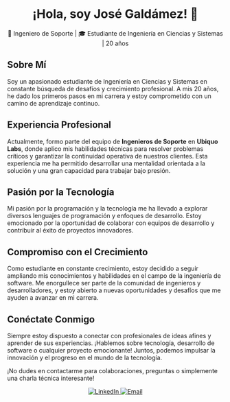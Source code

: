 <div align="center">
  <h1>¡Hola, soy José Galdámez! 👋</h1>
  <p>🚀 Ingeniero de Soporte | 🎓 Estudiante de Ingeniería en Ciencias y Sistemas | 20 años</p>
</div>

## Sobre Mí
Soy un apasionado estudiante de Ingeniería en Ciencias y Sistemas en constante búsqueda de desafíos y crecimiento profesional. A mis 20 años, he dado los primeros pasos en mi carrera y estoy comprometido con un camino de aprendizaje continuo.

## Experiencia Profesional
Actualmente, formo parte del equipo de **Ingenieros de Soporte** en **Ubiquo Labs**, donde aplico mis habilidades técnicas para resolver problemas críticos y garantizar la continuidad operativa de nuestros clientes. Esta experiencia me ha permitido desarrollar una mentalidad orientada a la solución y una gran capacidad para trabajar bajo presión.

## Pasión por la Tecnología
Mi pasión por la programación y la tecnología me ha llevado a explorar diversos lenguajes de programación y enfoques de desarrollo. Estoy emocionado por la oportunidad de colaborar con equipos de desarrollo y contribuir al éxito de proyectos innovadores.

## Compromiso con el Crecimiento
Como estudiante en constante crecimiento, estoy decidido a seguir ampliando mis conocimientos y habilidades en el campo de la ingeniería de software. Me enorgullece ser parte de la comunidad de ingenieros y desarrolladores, y estoy abierto a nuevas oportunidades y desafíos que me ayuden a avanzar en mi carrera.

## Conéctate Conmigo
Siempre estoy dispuesto a conectar con profesionales de ideas afines y aprender de sus experiencias. ¡Hablemos sobre tecnología, desarrollo de software o cualquier proyecto emocionante! Juntos, podemos impulsar la innovación y el progreso en el mundo de la tecnología.

¡No dudes en contactarme para colaboraciones, preguntas o simplemente una charla técnica interesante!

<div align="center">
  <a href="https://www.linkedin.com/in/josegaldamez" target="_blank">
    <img src="https://img.shields.io/badge/LinkedIn-Connect-blue?style=for-the-badge&logo=linkedin&labelColor=blue" alt="LinkedIn">
  </a>
  <a href="eduardo_gonzalez2002@outlook.es" target="_blank">
    <img src="https://img.shields.io/badge/Email-Contact-red?style=for-the-badge&logo=gmail&labelColor=red" alt="Email">
  </a>
</div>
